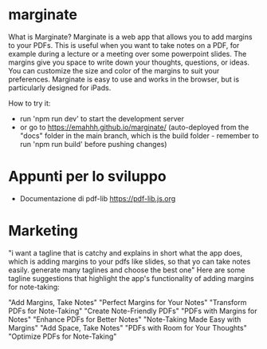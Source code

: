 # marginate

What is Marginate?
Marginate is a web app that allows you to add margins to your PDFs. This is useful when you want to take notes on a PDF, for example during a lecture or a meeting over some powerpoint slides. The margins give you space to write down your thoughts, questions, or ideas. You can customize the size and color of the margins to suit your preferences. Marginate is easy to use and works in the browser, but is particularly designed for iPads.

How to try it:
- run 'npm run dev' to start the development server
- or go to https://emahhh.github.io/marginate/ (auto-deployed from the "docs" folder in the main branch, which is the build folder - remember to run 'npm run build' before pushing changes)

# Appunti per lo sviluppo
- Documentazione di pdf-lib https://pdf-lib.js.org

# Marketing
"i want a tagline that is catchy and explains in short what the app does, which is adding margins to your pdfs like slides, so that yo can take notes easily. generate many taglines and choose the best one"
Here are some tagline suggestions that highlight the app's functionality of adding margins for note-taking:

"Add Margins, Take Notes"
"Perfect Margins for Your Notes"
"Transform PDFs for Note-Taking"
"Create Note-Friendly PDFs"
"PDFs with Margins for Notes"
"Enhance PDFs for Better Notes"
"Note-Taking Made Easy with Margins"
"Add Space, Take Notes"
"PDFs with Room for Your Thoughts"
"Optimize PDFs for Note-Taking"